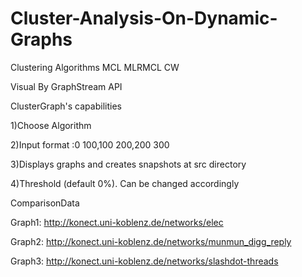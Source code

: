 # Cluster-Analysis-On-Dynamic-Graphs
 
Clustering Algorithms 
MCL 
MLRMCL 
CW 
 
Visual By GraphStream API  

ClusterGraph's capabilities   

1)Choose Algorithm 

2)Input format :0 100,100 200,200 300   

3)Displays graphs and creates snapshots at src directory  

4)Threshold (default 0%). Can be changed accordingly

 
ComparisonData  

Graph1: http://konect.uni-koblenz.de/networks/elec 

Graph2: http://konect.uni-koblenz.de/networks/munmun_digg_reply 

Graph3:  http://konect.uni-koblenz.de/networks/slashdot-threads 
 
